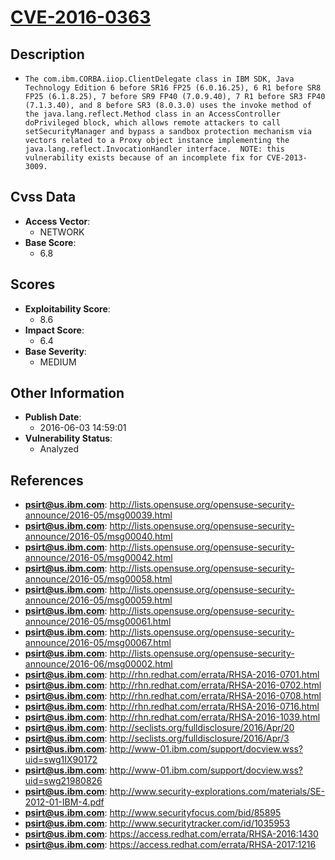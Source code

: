 
# [CVE-2016-0363](http://lists.opensuse.org/opensuse-security-announce/2016-05/msg00039.html)

## Description

- `The com.ibm.CORBA.iiop.ClientDelegate class in IBM SDK, Java Technology Edition 6 before SR16 FP25 (6.0.16.25), 6 R1 before SR8 FP25 (6.1.8.25), 7 before SR9 FP40 (7.0.9.40), 7 R1 before SR3 FP40 (7.1.3.40), and 8 before SR3 (8.0.3.0) uses the invoke method of the java.lang.reflect.Method class in an AccessController doPrivileged block, which allows remote attackers to call setSecurityManager and bypass a sandbox protection mechanism via vectors related to a Proxy object instance implementing the java.lang.reflect.InvocationHandler interface.  NOTE: this vulnerability exists because of an incomplete fix for CVE-2013-3009.`

## Cvss Data

- **Access Vector**:
  - NETWORK
- **Base Score**:
  - 6.8

## Scores

- **Exploitability Score**:
  - 8.6
- **Impact Score**:
  - 6.4
- **Base Severity**:
  - MEDIUM

## Other Information

- **Publish Date**:
  - 2016-06-03 14:59:01
- **Vulnerability Status**:
  - Analyzed

## References

- **psirt@us.ibm.com**: http://lists.opensuse.org/opensuse-security-announce/2016-05/msg00039.html
- **psirt@us.ibm.com**: http://lists.opensuse.org/opensuse-security-announce/2016-05/msg00040.html
- **psirt@us.ibm.com**: http://lists.opensuse.org/opensuse-security-announce/2016-05/msg00042.html
- **psirt@us.ibm.com**: http://lists.opensuse.org/opensuse-security-announce/2016-05/msg00058.html
- **psirt@us.ibm.com**: http://lists.opensuse.org/opensuse-security-announce/2016-05/msg00059.html
- **psirt@us.ibm.com**: http://lists.opensuse.org/opensuse-security-announce/2016-05/msg00061.html
- **psirt@us.ibm.com**: http://lists.opensuse.org/opensuse-security-announce/2016-05/msg00067.html
- **psirt@us.ibm.com**: http://lists.opensuse.org/opensuse-security-announce/2016-06/msg00002.html
- **psirt@us.ibm.com**: http://rhn.redhat.com/errata/RHSA-2016-0701.html
- **psirt@us.ibm.com**: http://rhn.redhat.com/errata/RHSA-2016-0702.html
- **psirt@us.ibm.com**: http://rhn.redhat.com/errata/RHSA-2016-0708.html
- **psirt@us.ibm.com**: http://rhn.redhat.com/errata/RHSA-2016-0716.html
- **psirt@us.ibm.com**: http://rhn.redhat.com/errata/RHSA-2016-1039.html
- **psirt@us.ibm.com**: http://seclists.org/fulldisclosure/2016/Apr/20
- **psirt@us.ibm.com**: http://seclists.org/fulldisclosure/2016/Apr/3
- **psirt@us.ibm.com**: http://www-01.ibm.com/support/docview.wss?uid=swg1IX90172
- **psirt@us.ibm.com**: http://www-01.ibm.com/support/docview.wss?uid=swg21980826
- **psirt@us.ibm.com**: http://www.security-explorations.com/materials/SE-2012-01-IBM-4.pdf
- **psirt@us.ibm.com**: http://www.securityfocus.com/bid/85895
- **psirt@us.ibm.com**: http://www.securitytracker.com/id/1035953
- **psirt@us.ibm.com**: https://access.redhat.com/errata/RHSA-2016:1430
- **psirt@us.ibm.com**: https://access.redhat.com/errata/RHSA-2017:1216

